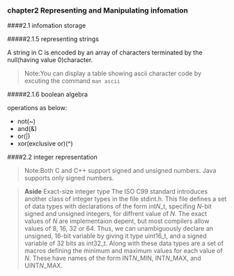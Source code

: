 ### chapter2 Representing and Manipulating infomation

####2.1 infomation storage

#####2.1.5 representing strings

A string in C is encoded by an array of characters terminated by the null(having value 0)character.

> Note:You can display a table showing ascii character code by excuting the command `man ascii`

#####2.1.6 boolean algebra

operations as below:

- not(~)
- and(&)
- or(|)
- xor(exclusive or)(^)

####2.2 integer representation

> Note:Both C and C++ support signed and unsigned numbers. Java supports only signed numbers.

> **Aside** Exact-size integer type
> The ISO C99 standard introduces another class of integer types in the file stdint.h. This file defines a set of data types with declarations of the form int*N*_t, specifing *N*-bit signed and unsigned integers, for diffrent value of *N*. 
> The exact values of *N* are implementaion depent, but most compilers allow values of 8, 16, 32 or 64. Thus, we can unambiguously declare an unsigned, 16-bit variable by giving it type uint16_t, and a signed variable of 32 bits as int32_t.
> Along with these data types are a set of macros defining the minimum and maximum values for each value of *N*. These have names of the form INT*N*_MIN, INT*N*_MAX, and UINT*N*_MAX.


